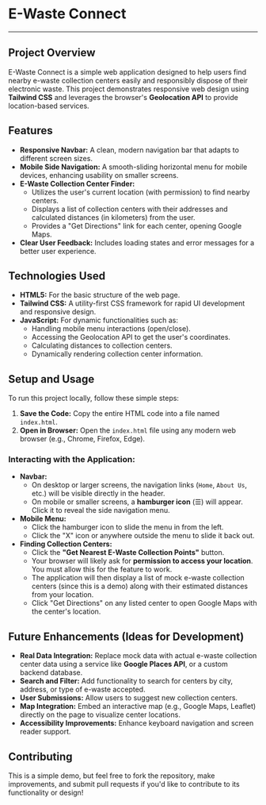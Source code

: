 # E-Waste Connect

---

## Project Overview

E-Waste Connect is a simple web application designed to help users find nearby e-waste collection centers easily and responsibly dispose of their electronic waste. This project demonstrates responsive web design using **Tailwind CSS** and leverages the browser's **Geolocation API** to provide location-based services.

## Features

* **Responsive Navbar:** A clean, modern navigation bar that adapts to different screen sizes.
* **Mobile Side Navigation:** A smooth-sliding horizontal menu for mobile devices, enhancing usability on smaller screens.
* **E-Waste Collection Center Finder:**
    * Utilizes the user's current location (with permission) to find nearby centers.
    * Displays a list of collection centers with their addresses and calculated distances (in kilometers) from the user.
    * Provides a "Get Directions" link for each center, opening Google Maps.
* **Clear User Feedback:** Includes loading states and error messages for a better user experience.

## Technologies Used

* **HTML5:** For the basic structure of the web page.
* **Tailwind CSS:** A utility-first CSS framework for rapid UI development and responsive design.
* **JavaScript:** For dynamic functionalities such as:
    * Handling mobile menu interactions (open/close).
    * Accessing the Geolocation API to get the user's coordinates.
    * Calculating distances to collection centers.
    * Dynamically rendering collection center information.

## Setup and Usage

To run this project locally, follow these simple steps:

1.  **Save the Code:** Copy the entire HTML code into a file named `index.html`.
2.  **Open in Browser:** Open the `index.html` file using any modern web browser (e.g., Chrome, Firefox, Edge).

### Interacting with the Application:

* **Navbar:**
    * On desktop or larger screens, the navigation links (`Home`, `About Us`, etc.) will be visible directly in the header.
    * On mobile or smaller screens, a **hamburger icon** (☰) will appear. Click it to reveal the side navigation menu.
* **Mobile Menu:**
    * Click the hamburger icon to slide the menu in from the left.
    * Click the "X" icon or anywhere outside the menu to slide it back out.
* **Finding Collection Centers:**
    * Click the **"Get Nearest E-Waste Collection Points"** button.
    * Your browser will likely ask for **permission to access your location**. You must allow this for the feature to work.
    * The application will then display a list of mock e-waste collection centers (since this is a demo) along with their estimated distances from your location.
    * Click "Get Directions" on any listed center to open Google Maps with the center's location.

## Future Enhancements (Ideas for Development)

* **Real Data Integration:** Replace mock data with actual e-waste collection center data using a service like **Google Places API**, or a custom backend database.
* **Search and Filter:** Add functionality to search for centers by city, address, or type of e-waste accepted.
* **User Submissions:** Allow users to suggest new collection centers.
* **Map Integration:** Embed an interactive map (e.g., Google Maps, Leaflet) directly on the page to visualize center locations.
* **Accessibility Improvements:** Enhance keyboard navigation and screen reader support.

## Contributing

This is a simple demo, but feel free to fork the repository, make improvements, and submit pull requests if you'd like to contribute to its functionality or design!